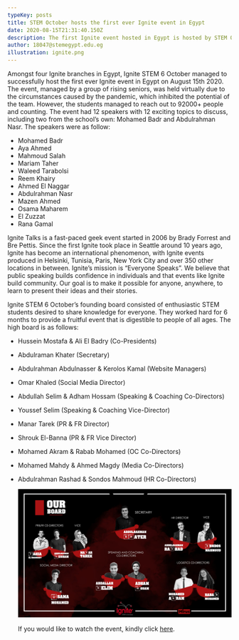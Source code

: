 ```yaml
---
typeKey: posts
title: STEM October hosts the first ever Ignite event in Egypt
date: 2020-08-15T21:31:40.150Z
description: The first Ignite event hosted in Egypt is hosted by STEM October.
author: 18047@stemegypt.edu.eg
illustration: ignite.png
---
```

Amongst four Ignite branches in Egypt, Ignite STEM 6 October managed to successfully host the first ever Ignite event in Egypt on August 15th 2020. The event, managed by a group of rising seniors, was held virtually due to the circumstances caused by the pandemic, which inhibited the potential of the team. However, the students managed to reach out to 92000+ people and counting. The event had 12 speakers with 12 exciting topics to discuss, including two from the school’s own: Mohamed Badr and Abdulrahman Nasr. The speakers were as follow:

* Mohamed Badr
* Aya Ahmed
* Mahmoud Salah
* Mariam Taher
* Waleed Tarabolsi
* Reem Khairy
* Ahmed El Naggar
* Abdulrahman Nasr
* Mazen Ahmed
* Osama Maharem
* El Zuzzat
* Rana Gamal

Ignite Talks is a fast-paced geek event started in 2006 by Brady Forrest and Bre Pettis. Since the first Ignite took place in Seattle around 10 years ago, Ignite has become an international phenomenon, with Ignite events produced in Helsinki, Tunisia, Paris, New York City and over 350 other locations in between.
Ignite’s mission is “Everyone Speaks”. We believe that public speaking builds confidence in individuals and that events like Ignite build community. Our goal is to make it possible for anyone, anywhere, to learn to present their ideas and their stories.

Ignite STEM 6 October’s founding board consisted of enthusiastic STEM students desired to share knowledge for everyone. They worked hard for 6 months to provide a fruitful event that is digestible to people of all ages. The high board is as follows:

* Hussein Mostafa & Ali El Badry (Co-Presidents)
* Abdulraman Khater (Secretary)
* Abdulrahman Abdulnasser & Kerolos Kamal (Website Managers)
* Omar Khaled (Social Media Director)
* Abdullah Selim & Adham Hossam (Speaking & Coaching Co-Directors)
* Youssef Selim (Speaking & Coaching Vice-Director)
* Manar Tarek (PR & FR Director)
* Shrouk El-Banna (PR & FR Vice Director)
* Mohamed Akram & Rabab Mohamed (OC Co-Directors)
* Mohamed Mahdy & Ahmed Magdy (Media Co-Directors)
* Abdulrahman Rashad & Sondos Mahmoud (HR Co-Directors)

  ![The Ignite Team High Board](igniteboard.png "The Ignite Team High Board")


  If you would like to watch the event, kindly click [here](https://bit.ly/3mLOLuz).